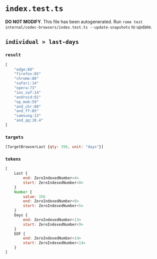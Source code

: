 # `index.test.ts`

**DO NOT MODIFY**. This file has been autogenerated. Run `rome test internal/codec-browsers/index.test.ts --update-snapshots` to update.

## `individual > last-days`

### `result`

```javascript
[
	"edge:88"
	"firefox:85"
	"chrome:88"
	"safari:14"
	"opera:73"
	"ios_saf:14"
	"android:81"
	"op_mob:59"
	"and_chr:88"
	"and_ff:85"
	"samsung:13"
	"and_qq:10.4"
]
```

### `targets`

```javascript
[TargetBrowserLast {qty: 356, unit: "days"}]
```

### `tokens`

```javascript
[
	Last {
		end: ZeroIndexedNumber<4>
		start: ZeroIndexedNumber<0>
	}
	Number {
		value: 356
		end: ZeroIndexedNumber<8>
		start: ZeroIndexedNumber<5>
	}
	Days {
		end: ZeroIndexedNumber<13>
		start: ZeroIndexedNumber<9>
	}
	EOF {
		end: ZeroIndexedNumber<14>
		start: ZeroIndexedNumber<14>
	}
]
```
